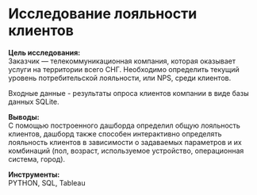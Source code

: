 # Исследование лояльности клиентов

**Цель исследования:** <br>
Заказчик — телекоммуникационная компания, которая оказывает услуги на территории всего СНГ. Необходимо определить текущий уровень потребительской лояльности, или NPS, среди клиентов.<br>

Входные данные - результаты опроса клиентов компании в виде базы данных SQLite.<br>

**Выводы:** <br>
С помощью построенного дашборда определил общую лояльность клиентов, дашборд также способен интерактивно определять лояльность клиентов в зависимости о задаваемых параметров и их комбинаций (пол, возраст, используемое устройство, операционная система, город). 

**Инструменты:** <br>
PYTHON, SQL, Tableau
